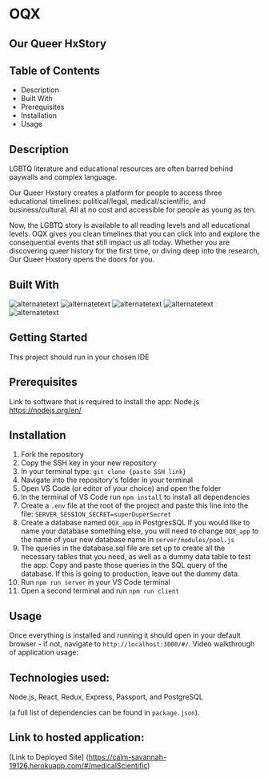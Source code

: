 
# OQX
## Our Queer HxStory

## Table of Contents
- Description
- Built With
- Prerequisites
- Installation
- Usage

## Description

LGBTQ literature and educational resources are often barred behind paywalls and complex language.

Our Queer Hxstory creates a platform for people to access three educational timelines: political/legal, medical/scientific, and business/cultural. All at no cost and accessible for people as young as ten.

Now, the LGBTQ story is available to all reading levels and all educational levels. OQX gives you clean timelines that you can click into and explore the consequential events that still impact us all today. Whether you are discovering queer history for the first time, or diving deep into the research, Our Queer Hxstory opens the doors for you.

## Built With

<img src="url" alt="alternatetext"> 
<img src="url" alt="alternatetext"> 
<img src="url" alt="alternatetext"> 
<img src="url" alt="alternatetext"> 
<img src="url" alt="alternatetext"> 


## Getting Started

This project should run in your chosen IDE

## Prerequisites

Link to software that is required to install the app:
Node.js https://nodejs.org/en/

## Installation

1. Fork the repository
2. Copy the SSH key in your new repository
3. In your terminal type: `git clone {paste SSH link}`
4. Navigate into the repository's folder in your terminal
5. Open VS Code (or editor of your choice) and open the folder
6. In the terminal of VS Code run `npm install` to install all dependencies
7. Create a `.env` file at the root of the project and paste this line into the file:
`SERVER_SESSION_SECRET=superDuperSecret`
8. Create a database named `OQX_app` in PostgresSQL If you would like to name your database something else, you will need to change `OQX_app` to the name of your new database name in `server/modules/pool.js`
9. The queries in the database.sql file are set up to create all the necessary tables that you need, as well as a dummy data table to test the app. Copy and paste those queries in the SQL query of the database. If this is going to production, leave out the dummy data.
10. Run `npm run server` in your VS Code terminal
11. Open a second terminal and run `npm run client`

## Usage

Once everything is installed and running it should open in your default browser - if not, navigate to `http://localhost:3000/#/`.
Video walkthrough of application usage:

## Technologies used:

Node.js, React, Redux, Express, Passport, and PostgreSQL 

(a full list of dependencies can be found in `package.json`).

## Link to hosted application:

[Link to Deployed Site] (https://calm-savannah-19126.herokuapp.com/#/medicalScientific)
